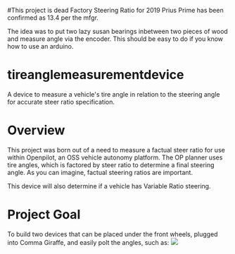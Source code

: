#This project is dead
Factory Steering Ratio for 2019 Prius Prime has been confirmed as 13.4 per the mfgr.

The idea was to put two lazy susan bearings inbetween two pieces of wood and measure angle via the encoder. This should be easy to do if you know how to use an arduino.

# tireanglemeasurementdevice
A device to measure a vehicle's tire angle in relation to the steering angle for accurate steer ratio specification.

# Overview
This project was born out of a need to measure a factual steer ratio for use within Openpilot, an OSS vehicle autonomy platform. The OP planner uses tire angles, which is factored by steer ratio to determine a final steering angle. As you can imagine, factual steering ratios are important.

This device will also determine if a vehicle has Variable Ratio steering.

# Project Goal
To build two devices that can be placed under the front wheels, plugged into Comma Giraffe, and easily polt the angles, such as:
![](https://github.com/zorrobyte/tireanglemeasurementdevice/raw/master/images/angleexample.png)
